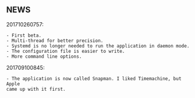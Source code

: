 NEWS
----

201710260757:

    - First beta.
    - Multi-thread for better precision.
    - Systemd is no longer needed to run the application in daemon mode.
    - The configuration file is easier to write.
    - More command line options.

201709100845:

    - The application is now called Snapman. I liked Timemachine, but Apple 
    came up with it first.
